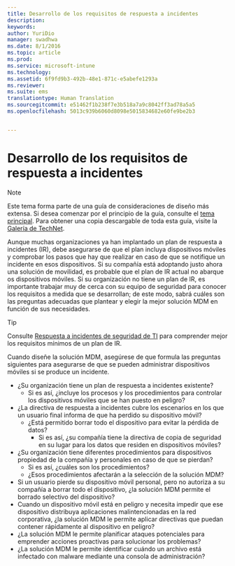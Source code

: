 ```yaml
---
title: Desarrollo de los requisitos de respuesta a incidentes
description: 
keywords: 
author: YuriDio
manager: swadhwa
ms.date: 8/1/2016
ms.topic: article
ms.prod: 
ms.service: microsoft-intune
ms.technology: 
ms.assetid: 6f9fd9b3-492b-48e1-871c-e5abefe1293a
ms.reviewer: 
ms.suite: ems
translationtype: Human Translation
ms.sourcegitcommit: e51462f1b238f7e3b518a7a9c8042ff3ad78a5a5
ms.openlocfilehash: 5013c939b6060d8098e5015834682e60fe9be2b3


---
```


# Desarrollo de los requisitos de respuesta a incidentes

>[!NOTE]
>Este tema forma parte de una guía de consideraciones de diseño más extensa. Si desea comenzar por el principio de la guía, consulte el [tema principal](mdm-design-considerations-guide.md). Para obtener una copia descargable de toda esta guía, visite la [Galería de TechNet](https://gallery.technet.microsoft.com/Mobile-Device-Management-7d401582).

Aunque muchas organizaciones ya han implantado un plan de respuesta a incidentes (IR), debe asegurarse de que el plan incluya dispositivos móviles y comprobar los pasos que hay que realizar en caso de que se notifique un incidente en esos dispositivos. Si su compañía está adoptando justo ahora una solución de movilidad, es probable que el plan de IR actual no abarque os dispositivos móviles. Si su organización no tiene un plan de IR, es importante trabajar muy de cerca con su equipo de seguridad para conocer los requisitos a medida que se desarrollan; de este modo, sabrá cuáles son las preguntas adecuadas que plantear y elegir la mejor solución MDM en función de sus necesidades. 
 
>[!TIP] 
> Consulte [Respuesta a incidentes de seguridad de TI](https://technet.microsoft.com/library/cc700825.aspx) para comprender mejor los requisitos mínimos de un plan de IR.

Cuando diseñe la solución MDM, asegúrese de que formula las preguntas siguientes para asegurarse de que se pueden administrar dispositivos móviles si se produce un incidente.

- ¿Su organización tiene un plan de respuesta a incidentes existente?
    - Si es así, ¿incluye los procesos y los procedimientos para controlar los dispositivos móviles que se han puesto en peligro?
- ¿La directiva de respuesta a incidentes cubre los escenarios en los que un usuario final informa de que ha perdido su dispositivo móvil?
    - ¿Está permitido borrar todo el dispositivo para evitar la pérdida de datos? 
        - Si es así, ¿su compañía tiene la directiva de copia de seguridad en su lugar para los datos que residen en dispositivos móviles?
- ¿Su organización tiene diferentes procedimientos para dispositivos propiedad de la compañía y personales en caso de que se pierdan?
    - Si es así, ¿cuáles son los procedimientos?
    - ¿Esos procedimientos afectarán a la selección de la solución MDM?
- Si un usuario pierde su dispositivo móvil personal, pero no autoriza a su compañía a borrar todo el dispositivo, ¿la solución MDM permite el borrado selectivo del dispositivo?
- Cuando un dispositivo móvil está en peligro y necesita impedir que ese dispositivo distribuya aplicaciones malintencionadas en la red corporativa, ¿la solución MDM le permite aplicar directivas que puedan contener rápidamente al dispositivo en peligro?
- ¿La solución MDM le permite planificar ataques potenciales para emprender acciones proactivas para solucionar los problemas?
- ¿La solución MDM le permite identificar cuándo un archivo está infectado con malware mediante una consola de administración?




<!--HONumber=Aug16_HO1-->


